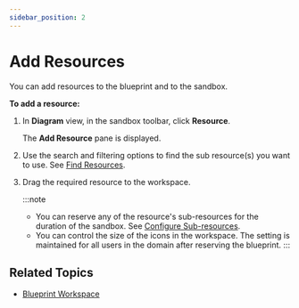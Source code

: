 ```yaml
---
sidebar_position: 2
---
```


# Add Resources

You can add resources to the blueprint and to the sandbox.

**To add a resource:**

1. In **Diagram** view, in the sandbox toolbar, click **Resource**.
    
    The **Add Resource** pane is displayed.
    
2. Use the search and filtering options to find the sub resource(s) you want to use. See [Find Resources](https://help.quali.com/Online%20Help/0.0/Portal/Content/CSP/LAB-MNG/Sndbx-Fnd-Rsrc.htm).
3. Drag the required resource to the workspace.
    
    :::note
    - You can reserve any of the resource's sub-resources for the duration of the sandbox. See [Configure Sub-resources](https://help.quali.com/Online%20Help/0.0/Portal/Content/CSP/LAB-MNG/Prfrm-Actns/Sndbx-Sub-Rscs.htm).
    - You can control the size of the icons in the workspace. The setting is maintained for all users in the domain after reserving the blueprint.
    :::

## Related Topics

- [Blueprint Workspace](https://help.quali.com/Online%20Help/0.0/Portal/Content/CSP/LAB-MNG/Blprnt-Brws-Wrkspc.htm)